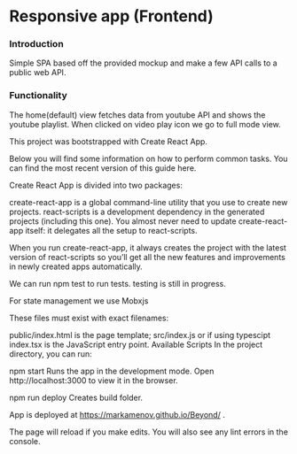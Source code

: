 # Responsive app (Frontend)

### Introduction 
Simple SPA based off the provided mockup and make a few API calls to a public web API.

### Functionality
The home(default) view fetches data from youtube API and shows the youtube playlist. When clicked on video play icon we go to full mode view.  

This project was bootstrapped with Create React App.

Below you will find some information on how to perform common tasks. You can find the most recent version of this guide here.

Create React App is divided into two packages:

create-react-app is a global command-line utility that you use to create new projects. react-scripts is a development dependency in the generated projects (including this one). You almost never need to update create-react-app itself: it delegates all the setup to react-scripts.

When you run create-react-app, it always creates the project with the latest version of react-scripts so you’ll get all the new features and improvements in newly created apps automatically.

We can run npm test to run tests. testing is still in progress.

For state management we use Mobxjs
 
These files must exist with exact filenames:
 
public/index.html is the page template; src/index.js or if using typescipt index.tsx is the JavaScript entry point. Available Scripts In the project directory, you can run:

npm start Runs the app in the development mode. Open http://localhost:3000 to view it in the browser.

npm run deploy Creates build folder.

App is deployed at https://markamenov.github.io/Beyond/ .

The page will reload if you make edits. You will also see any lint errors in the console.

[theYouTubeApi]: <https://www.googleapis.com/youtube/v3/playlistItems?part=snippet,contentDetails,status&maxResults=10&playlistId=PLSi28iDfECJPJYFA4wjlF5KUucFvc0qbQ&key=AIzaSyCuv_16onZRx3qHDStC-FUp__A6si-fStw>
